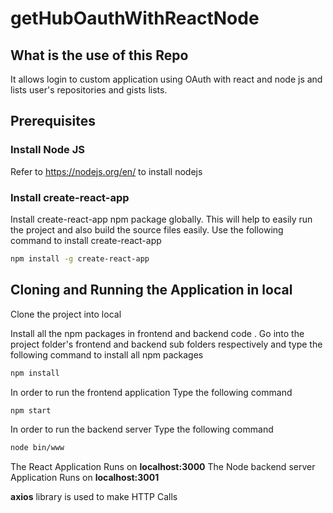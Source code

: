 
# getHubOauthWithReactNode

## What is the use of this Repo

It allows login to custom application using OAuth with react and node js and lists user's repositories and gists lists.

## Prerequisites

### Install Node JS
Refer to https://nodejs.org/en/ to install nodejs

### Install create-react-app
Install create-react-app npm package globally. This will help to easily run the project and also build the source files easily. Use the following command to install create-react-app

```bash
npm install -g create-react-app
```


## Cloning and Running the Application in local

Clone the  project into local

Install all the npm packages in frontend and backend code . Go into the project folder's frontend and backend sub folders respectively and type the following command to install all npm packages

```bash
npm install
```

In order to run the frontend application Type the following command

```bash
npm start
```
In order to run the backend server Type the following command

```bash
node bin/www
```

The React Application Runs on **localhost:3000**
The Node backend server Application Runs on **localhost:3001**

**axios** library is used to make HTTP Calls

